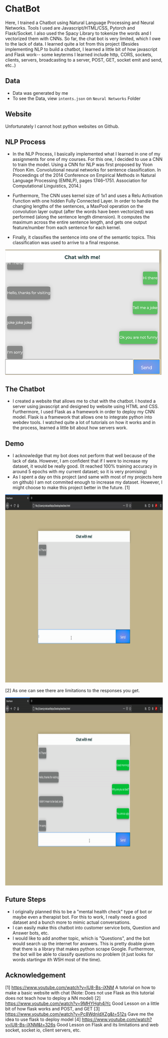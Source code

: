# ChatBot
Here, I trained a Chatbot using Natural Language Processing and Neural Networks. Tools I used are Javascript/HTML/CSS, Pytorch and Flask/Socket. I also used the Spacy Library to tokenize the words and I vectorized them with CNNs. So far, the chat bot is very limited, which I owe to the lack of data. I learned quite a lot from this project (Besides implementing NLP to build a chatbot, I learned a little bit of how javascript and Flask work-- some keyterms I learned include http, CORS, sockets, clients, servers, broadcasting to a server, POST, GET, socket emit and send, etc..)
## Data
- Data was generated by me 
- To see the Data, view  ```intents.json``` on ``Neural Networks`` Folder

## Website
Unfortunately I cannot host python websites on Github.

## NLP Process

- In the NLP Process, I basically implemented what I learned in one of my assignments for one of my courses. For this one, I decided to use a CNN to train the model. Using a CNN for NLP was first proposed by Yoon (Yoon Kim. Convolutional neural networks for sentence classification. In Proceedings of the 2014 Conference on Empirical Methods in Natural Language Processing (EMNLP), pages 1746–1751. Association for Computational Linguistics, 2014.)

- Furthermore, The CNN uses kernel size of 1x1 and uses a Relu Activation Function with one hidden Fully Connected Layer. In order to handle the changing lengths of the sentences, a MaxPool operation on the convolution layer output (after the words have been vectorized) was performed (along the sentence length dimension). It computes the maximum across the entire sentence length, and gets one output feature/number from each sentence for each kernel. 

- Finally, it classifies the sentence into one of the semantic topics. This classification was used to arrive to a final response.

<img src = "https://github.com/yvielcastillejos/ChatBot/blob/main/Images/Screen%20Shot%202020-11-13%20at%206.35.18%20AM.png" width = 500 height= 400>

## The Chatbot

- I created a website that allows me to chat with the chatbot. I hosted a server using javascript and designed by website using HTML and CSS. Furthermore, I used Flask as a framework in order to deploy my CNN model. Flask is a framework that allows one to integrate python into webdev tools. I watched quite a lot of tutorials on how it works and in the process, learned a little bit about how servers work.

## Demo

- I acknowledge that my bot does not perform that well because of the lack of data. However, I am confident that if I were to increase my dataset, it would be really good. (It reached 100% training accuracy in around 5 epochs with my current dataset; so it is very promising)
- As I spent a day on this project (and same with most of my projects here on github) I am not commited enough to increase my dataset. However, I might choose to make this project better in the future.
[1]

<img src = "https://github.com/yvielcastillejos/ChatBot/blob/main/Images/Firstchat.gif" width = 850 height= 600>

[2] As one can see there are limitations to the responses you get.

<img src ="https://github.com/yvielcastillejos/ChatBot/blob/main/Images/SecondChat.gif" width = 850 height= 600>


## Future Steps
- I originally planned this to be a "mental health check" type of bot or maybe even a therapist bot. For this to work, I really need a good dataset and a bunch more to mimic actual conversations. 
- I can easily make this chatbot into customer service bots, Question and Answer bots, etc.
- I would like to add another topic, which is "Questions", and the bot would search up the internet for answers. This is pretty doable given that there is a library that makes python scrape Google. Furthermore, the bot will be able to classify questions no problem (it just looks for words startingw ith W5H most of the time).

## Acknowledgement
[1]  https://www.youtube.com/watch?v=lU8-Bs-iXNM A tutorial on how to make a basic website with chat (Note: Does not use Flask as this tutorial does not teach how to deploy a NN model)
[2] https://www.youtube.com/watch?v=9MHYHgh4jYc Good Lesson on a little bit of how flask works and POST, and GET
[3] https://www.youtube.com/watch?v=Pc8WdnIdXZg&t=512s Gave me the idea to use flask to deploy model
[4] https://www.youtube.com/watch?v=lU8-Bs-iXNM&t=326s Good Lesson on Flask and its limitations and web socket, socket io, client servers, etc.
